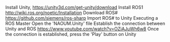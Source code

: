 Install Unity, https://unity3d.com/get-unity/download
Install ROS1 http://wiki.ros.org/noetic/Installation
Download ROS# https://github.com/siemens/ros-sharp
Import ROS# to Unity
Executing a ROS Master
Open the 'NAOUM.Unity' file
Establish the connection between Unity and ROS https://www.youtube.com/watch?v=OZiAJuWh6w8
Once the connection is established, press the 'Play' button on Unity
